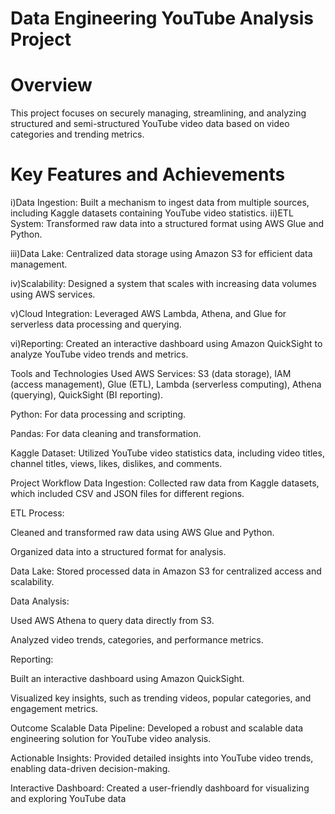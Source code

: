 # Data Engineering YouTube Analysis Project 

# Overview
This project focuses on securely managing, streamlining, and analyzing structured and semi-structured YouTube video data based on video categories and trending metrics.

# Key Features and Achievements
i)Data Ingestion: Built a mechanism to ingest data from multiple sources, including Kaggle datasets containing YouTube video statistics.
ii)ETL System: Transformed raw data into a structured format using AWS Glue and Python.

iii)Data Lake: Centralized data storage using Amazon S3 for efficient data management.

iv)Scalability: Designed a system that scales with increasing data volumes using AWS services.

v)Cloud Integration: Leveraged AWS Lambda, Athena, and Glue for serverless data processing and querying.

vi)Reporting: Created an interactive dashboard using Amazon QuickSight to analyze YouTube video trends and metrics.

Tools and Technologies Used
AWS Services: S3 (data storage), IAM (access management), Glue (ETL), Lambda (serverless computing), Athena (querying), QuickSight (BI reporting).

Python: For data processing and scripting.

Pandas: For data cleaning and transformation.

Kaggle Dataset: Utilized YouTube video statistics data, including video titles, channel titles, views, likes, dislikes, and comments.

Project Workflow
Data Ingestion: Collected raw data from Kaggle datasets, which included CSV and JSON files for different regions.

ETL Process:

Cleaned and transformed raw data using AWS Glue and Python.

Organized data into a structured format for analysis.

Data Lake: Stored processed data in Amazon S3 for centralized access and scalability.

Data Analysis:

Used AWS Athena to query data directly from S3.

Analyzed video trends, categories, and performance metrics.

Reporting:

Built an interactive dashboard using Amazon QuickSight.

Visualized key insights, such as trending videos, popular categories, and engagement metrics.

Outcome
Scalable Data Pipeline: Developed a robust and scalable data engineering solution for YouTube video analysis.

Actionable Insights: Provided detailed insights into YouTube video trends, enabling data-driven decision-making.

Interactive Dashboard: Created a user-friendly dashboard for visualizing and exploring YouTube data

